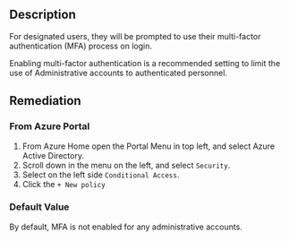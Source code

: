 ## Description

For designated users, they will be prompted to use their multi-factor authentication (MFA) process on login.

Enabling multi-factor authentication is a recommended setting to limit the use of Administrative accounts to authenticated personnel.

## Remediation

### From Azure Portal

1. From Azure Home open the Portal Menu in top left, and select Azure Active Directory.
2. Scroll down in the menu on the left, and select `Security`.
3. Select on the left side `Conditional Access`.
4. Click the `+ New policy`

### Default Value

By default, MFA is not enabled for any administrative accounts.
